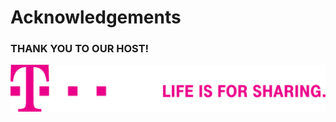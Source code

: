 <!-- .slide: data-background-image="images/cephdays-background-title-block.jpg" data-background-size="contain" -->
#  Acknowledgements <!-- .element: class="cephday-front-h1" -->


<!-- .slide: data-background-image="images/cephdays-background-slides.jpg" data-background-size="contain" -->
### THANK YOU TO OUR HOST!

<img src="images/T_Logo_4c_Slogan_p_INT.svg" alt="SponsorLogos">
